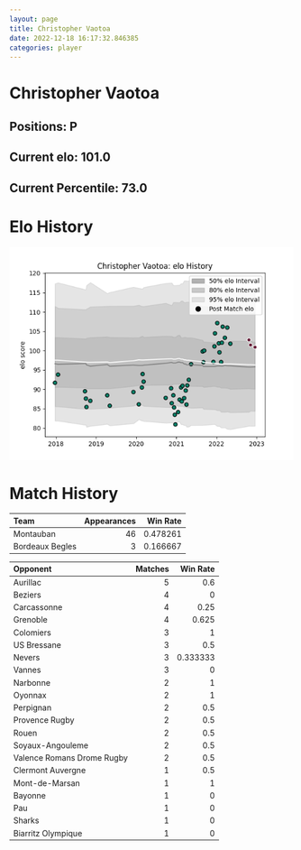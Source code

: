 ```yaml
---  
layout: page  
title: Christopher Vaotoa  
date: 2022-12-18 16:17:32.846385  
categories: player  
---
```

# Christopher Vaotoa

## Positions: P

## Current elo: 101.0

## Current Percentile: 73.0

# Elo History


![elo history](history_ChristopherVaotoa.png)
# Match History


| Team            |   Appearances |   Win Rate |
|:----------------|--------------:|-----------:|
| Montauban       |            46 |   0.478261 |
| Bordeaux Begles |             3 |   0.166667 |

| Opponent                   |   Matches |   Win Rate |
|:---------------------------|----------:|-----------:|
| Aurillac                   |         5 |   0.6      |
| Beziers                    |         4 |   0        |
| Carcassonne                |         4 |   0.25     |
| Grenoble                   |         4 |   0.625    |
| Colomiers                  |         3 |   1        |
| US Bressane                |         3 |   0.5      |
| Nevers                     |         3 |   0.333333 |
| Vannes                     |         3 |   0        |
| Narbonne                   |         2 |   1        |
| Oyonnax                    |         2 |   1        |
| Perpignan                  |         2 |   0.5      |
| Provence Rugby             |         2 |   0.5      |
| Rouen                      |         2 |   0.5      |
| Soyaux-Angouleme           |         2 |   0.5      |
| Valence Romans Drome Rugby |         2 |   0.5      |
| Clermont Auvergne          |         1 |   0.5      |
| Mont-de-Marsan             |         1 |   1        |
| Bayonne                    |         1 |   0        |
| Pau                        |         1 |   0        |
| Sharks                     |         1 |   0        |
| Biarritz Olympique         |         1 |   0        |